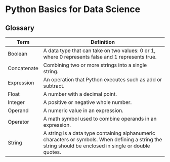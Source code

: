 # Python Basics for Data Science

## Glossary

| Term       | Definition |
| ---------- | ---------- |
| Boolean    | A data type that can take on two values: 0 or 1, where 0 represents false and 1 represents true. |
| Concatenate | Combining two or more strings into a single string. |
| Expression | An operation that Python executes such as add or subtract. |
| Float      | A number with a decimal point. |
| Integer    | A positive or negative whole number. |
| Operand    | A numeric value in an expression. |
| Operator   | A math symbol used to combine operands in an expression. |
| String     | A string is a data type containing alphanumeric characters or symbols. When defining a string the string should be enclosed in single or double quotes. 
